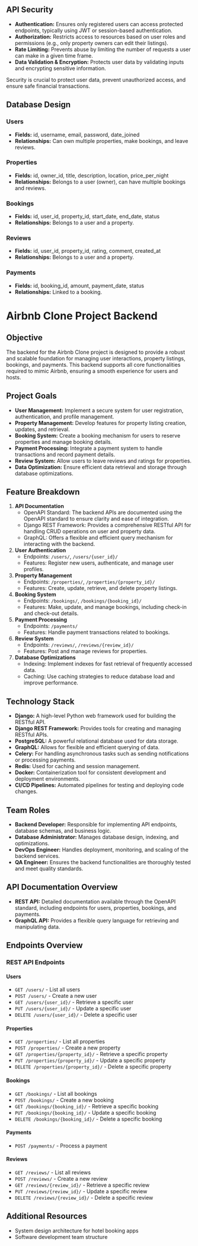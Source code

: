 ## API Security

- **Authentication:** Ensures only registered users can access protected endpoints, typically using JWT or session-based authentication.
- **Authorization:** Restricts access to resources based on user roles and permissions (e.g., only property owners can edit their listings).
- **Rate Limiting:** Prevents abuse by limiting the number of requests a user can make in a given time frame.
- **Data Validation & Encryption:** Protects user data by validating inputs and encrypting sensitive information.

Security is crucial to protect user data, prevent unauthorized access, and ensure safe financial transactions.
## Database Design

### Users
- **Fields:** id, username, email, password, date_joined
- **Relationships:** Can own multiple properties, make bookings, and leave reviews.

### Properties
- **Fields:** id, owner_id, title, description, location, price_per_night
- **Relationships:** Belongs to a user (owner), can have multiple bookings and reviews.

### Bookings
- **Fields:** id, user_id, property_id, start_date, end_date, status
- **Relationships:** Belongs to a user and a property.

### Reviews
- **Fields:** id, user_id, property_id, rating, comment, created_at
- **Relationships:** Belongs to a user and a property.

### Payments
- **Fields:** id, booking_id, amount, payment_date, status
- **Relationships:** Linked to a booking.

# Airbnb Clone Project Backend

## Objective
The backend for the Airbnb Clone project is designed to provide a robust and scalable foundation for managing user interactions, property listings, bookings, and payments. This backend supports all core functionalities required to mimic Airbnb, ensuring a smooth experience for users and hosts.

## Project Goals
- **User Management:** Implement a secure system for user registration, authentication, and profile management.
- **Property Management:** Develop features for property listing creation, updates, and retrieval.
- **Booking System:** Create a booking mechanism for users to reserve properties and manage booking details.
- **Payment Processing:** Integrate a payment system to handle transactions and record payment details.
- **Review System:** Allow users to leave reviews and ratings for properties.
- **Data Optimization:** Ensure efficient data retrieval and storage through database optimizations.

## Feature Breakdown
1. **API Documentation**
	- OpenAPI Standard: The backend APIs are documented using the OpenAPI standard to ensure clarity and ease of integration.
	- Django REST Framework: Provides a comprehensive RESTful API for handling CRUD operations on user and property data.
	- GraphQL: Offers a flexible and efficient query mechanism for interacting with the backend.
2. **User Authentication**
	- Endpoints: `/users/`, `/users/{user_id}/`
	- Features: Register new users, authenticate, and manage user profiles.
3. **Property Management**
	- Endpoints: `/properties/`, `/properties/{property_id}/`
	- Features: Create, update, retrieve, and delete property listings.
4. **Booking System**
	- Endpoints: `/bookings/`, `/bookings/{booking_id}/`
	- Features: Make, update, and manage bookings, including check-in and check-out details.
5. **Payment Processing**
	- Endpoints: `/payments/`
	- Features: Handle payment transactions related to bookings.
6. **Review System**
	- Endpoints: `/reviews/`, `/reviews/{review_id}/`
	- Features: Post and manage reviews for properties.
7. **Database Optimizations**
	- Indexing: Implement indexes for fast retrieval of frequently accessed data.
	- Caching: Use caching strategies to reduce database load and improve performance.

## Technology Stack
- **Django:** A high-level Python web framework used for building the RESTful API.
- **Django REST Framework:** Provides tools for creating and managing RESTful APIs.
- **PostgreSQL:** A powerful relational database used for data storage.
- **GraphQL:** Allows for flexible and efficient querying of data.
- **Celery:** For handling asynchronous tasks such as sending notifications or processing payments.
- **Redis:** Used for caching and session management.
- **Docker:** Containerization tool for consistent development and deployment environments.
- **CI/CD Pipelines:** Automated pipelines for testing and deploying code changes.

## Team Roles
- **Backend Developer:** Responsible for implementing API endpoints, database schemas, and business logic.
- **Database Administrator:** Manages database design, indexing, and optimizations.
- **DevOps Engineer:** Handles deployment, monitoring, and scaling of the backend services.
- **QA Engineer:** Ensures the backend functionalities are thoroughly tested and meet quality standards.

## API Documentation Overview
- **REST API:** Detailed documentation available through the OpenAPI standard, including endpoints for users, properties, bookings, and payments.
- **GraphQL API:** Provides a flexible query language for retrieving and manipulating data.

## Endpoints Overview
### REST API Endpoints
#### Users
- `GET /users/` - List all users
- `POST /users/` - Create a new user
- `GET /users/{user_id}/` - Retrieve a specific user
- `PUT /users/{user_id}/` - Update a specific user
- `DELETE /users/{user_id}/` - Delete a specific user
#### Properties
- `GET /properties/` - List all properties
- `POST /properties/` - Create a new property
- `GET /properties/{property_id}/` - Retrieve a specific property
- `PUT /properties/{property_id}/` - Update a specific property
- `DELETE /properties/{property_id}/` - Delete a specific property
#### Bookings
- `GET /bookings/` - List all bookings
- `POST /bookings/` - Create a new booking
- `GET /bookings/{booking_id}/` - Retrieve a specific booking
- `PUT /bookings/{booking_id}/` - Update a specific booking
- `DELETE /bookings/{booking_id}/` - Delete a specific booking
#### Payments
- `POST /payments/` - Process a payment
#### Reviews
- `GET /reviews/` - List all reviews
- `POST /reviews/` - Create a new review
- `GET /reviews/{review_id}/` - Retrieve a specific review
- `PUT /reviews/{review_id}/` - Update a specific review
- `DELETE /reviews/{review_id}/` - Delete a specific review

## Additional Resources
- System design architecture for hotel booking apps
- Software development team structure
